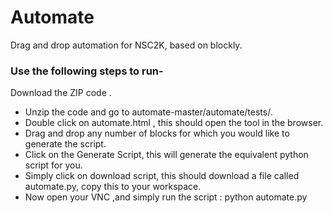 # Automate
Drag and drop automation for NSC2K, based on blockly.


### Use the following steps to run-
Download the ZIP code .
* Unzip the code and go to automate-master/automate/tests/.
* Double click on automate.html , this should open the tool in the browser.
* Drag and drop any number of blocks for which you would like to generate the script.
* Click on the Generate Script, this will generate the equivalent python script for you.
* Simply click on download script, this should download a file called automate.py, copy this to your workspace.
* Now open your VNC ,and simply run the script : python automate.py
